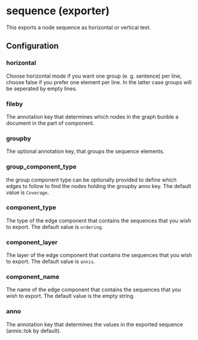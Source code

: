 # sequence (exporter)

This exports a node sequence as horizontal or vertical text.

## Configuration

###  horizontal

Choose horizontal mode if you want one group (e. g. sentence) per line,
choose false if you prefer one element per line.
In the latter case groups will be seperated by empty lines.

###  fileby

The annotation key that determines which nodes in the graph bunble a document in the part of component.

###  groupby

The optional annotation key, that groups the sequence elements.

###  group_component_type

the group component type can be optionally provided to define which edges to follow
to find the nodes holding the groupby anno key. The default value is `Coverage`.

###  component_type

The type of the edge component that contains the sequences that you wish to export.
The default value is `ordering`.

###  component_layer

The layer of the edge component that contains the sequences that you wish to export.
The default value is `annis`.

###  component_name

The name of the edge component that contains the sequences that you wish to export.
The default value is the empty string.

###  anno

The annotation key that determines the values in the exported sequence (annis::tok by default).

